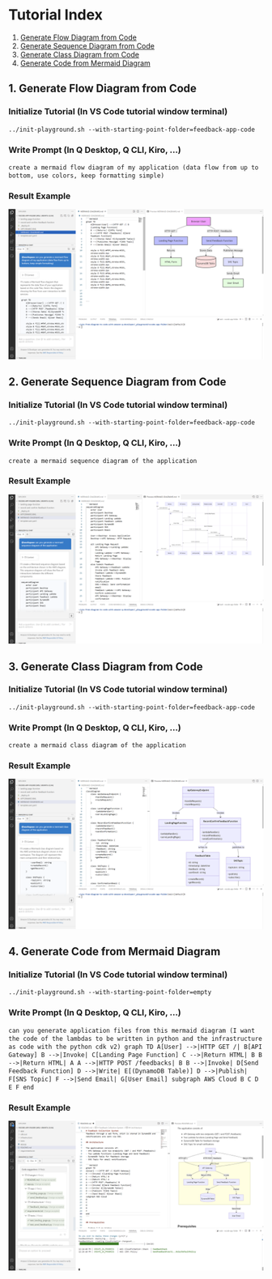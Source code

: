 # Tutorial Index
1. [Generate Flow Diagram from Code](#1-generate-flow-diagram-from-code)
2. [Generate Sequence Diagram from Code](#2-generate-sequence-diagram-from-code)
3. [Generate Class Diagram from Code](#3-generate-class-diagram-from-code)
4. [Generate Code from Mermaid Diagram](#4-generate-code-from-mermaid-diagram)

## 1. Generate Flow Diagram from Code

### Initialize Tutorial (In VS Code tutorial window terminal)
```
../init-playground.sh --with-starting-point-folder=feedback-app-code
```

### Write Prompt (In Q Desktop, Q CLI, Kiro, ...)
```
create a mermaid flow diagram of my application (data flow from up to bottom, use colors, keep formatting simple)
```

### Result Example
![mermaid flow diagram](../screenshots/mermaid-flow-diagram.png)

## 2. Generate Sequence Diagram from Code

### Initialize Tutorial (In VS Code tutorial window terminal)
```
../init-playground.sh --with-starting-point-folder=feedback-app-code
```

### Write Prompt (In Q Desktop, Q CLI, Kiro, ...)
```
create a mermaid sequence diagram of the application
```

### Result Example
![mermaid sequence diagram](../screenshots/mermaid-sequence-diagram.png)

## 3. Generate Class Diagram from Code

### Initialize Tutorial (In VS Code tutorial window terminal)
```
../init-playground.sh --with-starting-point-folder=feedback-app-code
```

### Write Prompt (In Q Desktop, Q CLI, Kiro, ...)
```
create a mermaid class diagram of the application
```

### Result Example
![mermaid class diagram](../screenshots/mermaid-class-diagram.png)

## 4. Generate Code from Mermaid Diagram

### Initialize Tutorial (In VS Code tutorial window terminal)
```
../init-playground.sh --with-starting-point-folder=empty
```

### Write Prompt (In Q Desktop, Q CLI, Kiro, ...)
```
can you generate application files from this mermaid diagram (I want the code of the lambdas to be written in python and the infrastructure as code with the python cdk v2) graph TD A[User] -->|HTTP GET /| B[API Gateway] B -->|Invoke| C[Landing Page Function] C -->|Return HTML| B B -->|Return HTML| A A -->|HTTP POST /feedbacks| B B -->|Invoke| D[Send Feedback Function] D -->|Write| E[(DynamoDB Table)] D -->|Publish| F[SNS Topic] F -->|Send Email| G[User Email] subgraph AWS Cloud B C D E F end
```

### Result Example
![app+infra from mermaid](../screenshots/app+infra-from-mermaid.png)

